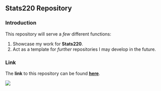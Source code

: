 ## Stats220 Repository 

### Introduction

This repository will serve a _few_ different functions:

1. Showcase my work for **Stats220**.
2. Act as a template for _further_ repositories I may develop in the future.

### Link

The **link** to this repository can be found [**here**](https://neonlle.github.io/stats220/).

![](https://c.tenor.com/HnQP9blJkbYAAAAd/disappearing-rr11.gif)
